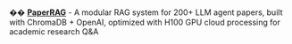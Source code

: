 �� **[PaperRAG](https://github.com/yourusername/PaperRAG)** - A modular RAG system for 200+ LLM agent papers, built with ChromaDB + OpenAI, optimized with H100 GPU cloud processing for academic research Q&A

